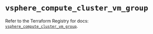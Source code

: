 # `vsphere_compute_cluster_vm_group`

Refer to the Terraform Registry for docs: [`vsphere_compute_cluster_vm_group`](https://registry.terraform.io/providers/hashicorp/vsphere/2.8.1/docs/resources/compute_cluster_vm_group).
